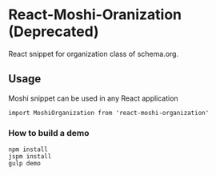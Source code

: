 # React-Moshi-Oranization (Deprecated)
React snippet for organization class of schema.org.

## Usage
Moshi snippet can be used in any React application

```
import MoshiOrganization from 'react-moshi-organization'
```

### How to build a demo

```
npm install
jspm install
gulp demo
```
